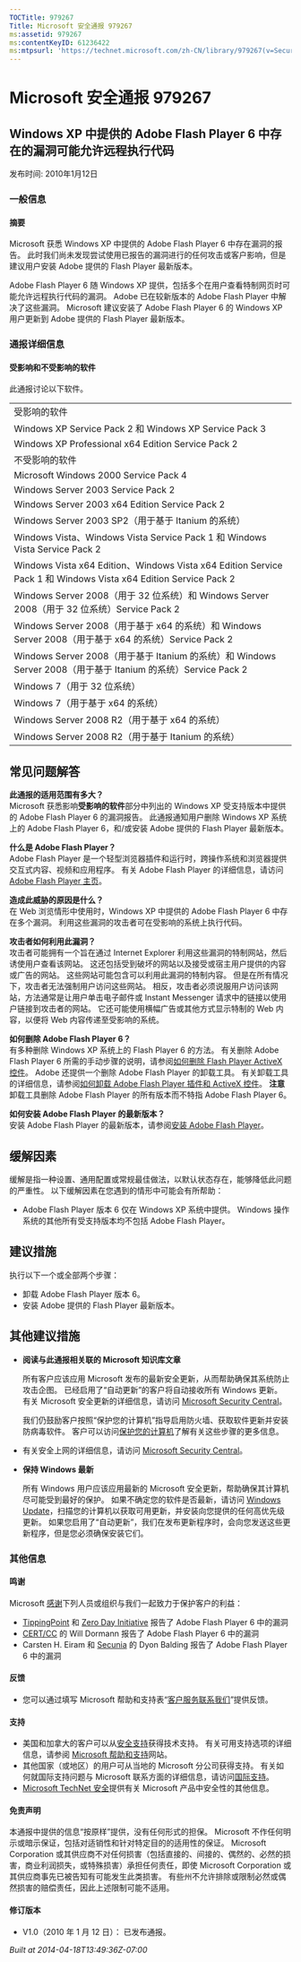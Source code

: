 ```yaml
---
TOCTitle: 979267
Title: Microsoft 安全通报 979267
ms:assetid: 979267
ms:contentKeyID: 61236422
ms:mtpsurl: 'https://technet.microsoft.com/zh-CN/library/979267(v=Security.10)'
---
```




Microsoft 安全通报 979267
=========================

Windows XP 中提供的 Adobe Flash Player 6 中存在的漏洞可能允许远程执行代码
-------------------------------------------------------------------------

发布时间: 2010年1月12日

### 一般信息

#### 摘要

Microsoft 获悉 Windows XP 中提供的 Adobe Flash Player 6 中存在漏洞的报告。 此时我们尚未发现尝试使用已报告的漏洞进行的任何攻击或客户影响，但是建议用户安装 Adobe 提供的 Flash Player 最新版本。

Adobe Flash Player 6 随 Windows XP 提供，包括多个在用户查看特制网页时可能允许远程执行代码的漏洞。 Adobe 已在较新版本的 Adobe Flash Player 中解决了这些漏洞。 Microsoft 建议安装了 Adobe Flash Player 6 的 Windows XP 用户更新到 Adobe 提供的 Flash Player 最新版本。

### 通报详细信息

#### 受影响和不受影响的软件

此通报讨论以下软件。

|                                                                                                                 |
|-----------------------------------------------------------------------------------------------------------------|
| 受影响的软件                                                                                                    |
| Windows XP Service Pack 2 和 Windows XP Service Pack 3                                                          |
| Windows XP Professional x64 Edition Service Pack 2                                                              |
| 不受影响的软件                                                                                                  |
| Microsoft Windows 2000 Service Pack 4                                                                           |
| Windows Server 2003 Service Pack 2                                                                              |
| Windows Server 2003 x64 Edition Service Pack 2                                                                  |
| Windows Server 2003 SP2（用于基于 Itanium 的系统）                                                              |
| Windows Vista、Windows Vista Service Pack 1 和 Windows Vista Service Pack 2                                     |
| Windows Vista x64 Edition、Windows Vista x64 Edition Service Pack 1 和 Windows Vista x64 Edition Service Pack 2 |
| Windows Server 2008（用于 32 位系统）和 Windows Server 2008（用于 32 位系统）Service Pack 2                     |
| Windows Server 2008（用于基于 x64 的系统）和 Windows Server 2008（用于基于 x64 的系统）Service Pack 2           |
| Windows Server 2008（用于基于 Itanium 的系统）和 Windows Server 2008（用于基于 Itanium 的系统）Service Pack 2   |
| Windows 7（用于 32 位系统）                                                                                     |
| Windows 7（用于基于 x64 的系统）                                                                                |
| Windows Server 2008 R2（用于基于 x64 的系统）                                                                   |
| Windows Server 2008 R2（用于基于 Itanium 的系统）                                                               |

常见问题解答
------------


**此通报的适用范围有多大？**  
Microsoft 获悉影响**受影响的软件**部分中列出的 Windows XP 受支持版本中提供的 Adobe Flash Player 6 的漏洞报告。 此通报通知用户删除 Windows XP 系统上的 Adobe Flash Player 6，和/或安装 Adobe 提供的 Flash Player 最新版本。

**什么是 Adobe Flash Player？**  
Adobe Flash Player 是一个轻型浏览器插件和运行时，跨操作系统和浏览器提供交互式内容、视频和应用程序。 有关 Adobe Flash Player 的详细信息，请访问[Adobe Flash Player 主页](https://www.adobe.com/products/flashplayer/)。

**造成此威胁的原因是什么？**  
在 Web 浏览情形中使用时，Windows XP 中提供的 Adobe Flash Player 6 中存在多个漏洞。 利用这些漏洞的攻击者可在受影响的系统上执行代码。

**攻击者如何利用此漏洞？**  
攻击者可能拥有一个旨在通过 Internet Explorer 利用这些漏洞的特制网站，然后诱使用户查看该网站。 这还包括受到破坏的网站以及接受或宿主用户提供的内容或广告的网站。 这些网站可能包含可以利用此漏洞的特制内容。 但是在所有情况下，攻击者无法强制用户访问这些网站。 相反，攻击者必须说服用户访问该网站，方法通常是让用户单击电子邮件或 Instant Messenger 请求中的链接以使用户链接到攻击者的网站。 它还可能使用横幅广告或其他方式显示特制的 Web 内容，以便将 Web 内容传递至受影响的系统。

**如何删除 Adobe Flash Player 6？**    
有多种删除 Windows XP 系统上的 Flash Player 6 的方法。 有关删除 Adobe Flash Player 6 所需的手动步骤的说明，请参阅[如何删除 Flash Player ActiveX 控件](https://kb2.adobe.com/cps/127/tn_12727.html)。 Adobe 还提供一个删除 Adobe Flash Player 的卸载工具。 有关卸载工具的详细信息，请参阅[如何卸载 Adobe Flash Player 插件和 ActiveX 控件](https://kb2.adobe.com/cps/141/tn_14157.html)。
**注意** 卸载工具删除 Adobe Flash Player 的所有版本而不特指 Adobe Flash Player 6。

**如何安装 Adobe Flash Player 的最新版本？**    
安装 Adobe Flash Player 的最新版本，请参阅[安装 Adobe Flash Player](https://get.adobe.com/flashplayer/)。

缓解因素
--------


缓解是指一种设置、通用配置或常规最佳做法，以默认状态存在，能够降低此问题的严重性。 以下缓解因素在您遇到的情形中可能会有所帮助：

-   Adobe Flash Player 版本 6 仅在 Windows XP 系统中提供。 Windows 操作系统的其他所有受支持版本均不包括 Adobe Flash Player。

建议措施
--------


执行以下一个或全部两个步骤：

-   卸载 Adobe Flash Player 版本 6。
-   安装 Adobe 提供的 Flash Player 最新版本。

其他建议措施
------------


-   **阅读与此通报相关联的 Microsoft 知识库文章**

    所有客户应该应用 Microsoft 发布的最新安全更新，从而帮助确保其系统防止攻击企图。 已经启用了“自动更新”的客户将自动接收所有 Windows 更新。 有关 Microsoft 安全更新的详细信息，请访问 [Microsoft Security Central](https://www.microsoft.com/security/default.mspx)。

    我们仍鼓励客户按照“保护您的计算机”指导启用防火墙、获取软件更新并安装防病毒软件。 客户可以访问[保护您的计算机](https://www.microsoft.com/protect/computer/default.mspx)了解有关这些步骤的更多信息。

-   有关安全上网的详细信息，请访问 [Microsoft Security Central](https://www.microsoft.com/security/default.mspx)。
-   **保持 Windows 最新**

    所有 Windows 用户应该应用最新的 Microsoft 安全更新，帮助确保其计算机尽可能受到最好的保护。 如果不确定您的软件是否最新，请访问 [Windows Update](https://windowsupdate.microsoft.com/)，扫描您的计算机以获取可用更新，并安装向您提供的任何高优先级更新。 如果您启用了“自动更新”，我们在发布更新程序时，会向您发送这些更新程序，但是您必须确保安装它们。

### 其他信息

#### 鸣谢

Microsoft [感谢](https://go.microsoft.com/fwlink/?linkid=21127)下列人员或组织与我们一起致力于保护客户的利益：

-   [TippingPoint](https://www.tippingpoint.com/) 和 [Zero Day Initiative](https://www.zerodayinitiative.com/) 报告了 Adobe Flash Player 6 中的漏洞
-   [CERT/CC](https://www.cert.org/certcc.html) 的 Will Dormann 报告了 Adobe Flash Player 6 中的漏洞
-   Carsten H. Eiram 和 [Secunia](https://secunia.com/) 的 Dyon Balding 报告了 Adobe Flash Player 6 中的漏洞

#### 反馈

-   您可以通过填写 Microsoft 帮助和支持表“[客户服务联系我们](https://support.microsoft.com/common/survey.aspx?scid=sw;en;1257&amp;showpage=1&amp;ws=technet&amp;sd=tech)”提供反馈。

#### 支持

-   美国和加拿大的客户可以从[安全支持](https://go.microsoft.com/fwlink/?linkid=21131)获得技术支持。 有关可用支持选项的详细信息，请参阅 [Microsoft 帮助和支持](https://support.microsoft.com/default.aspx?ln=zh-cn)网站。
-   其他国家（或地区）的用户可从当地的 Microsoft 分公司获得支持。 有关如何就国际支持问题与 Microsoft 联系方面的详细信息，请访问[国际支持](https://go.microsoft.com/fwlink/?linkid=21155)。
-   [Microsoft TechNet 安全](https://go.microsoft.com/fwlink/?linkid=21132)提供有关 Microsoft 产品中安全性的其他信息。

#### 免责声明

本通报中提供的信息“按原样”提供，没有任何形式的担保。 Microsoft 不作任何明示或暗示保证，包括对适销性和针对特定目的的适用性的保证。 Microsoft Corporation 或其供应商不对任何损害（包括直接的、间接的、偶然的、必然的损害，商业利润损失，或特殊损害）承担任何责任，即使 Microsoft Corporation 或其供应商事先已被告知有可能发生此类损害。 有些州不允许排除或限制必然或偶然损害的赔偿责任，因此上述限制可能不适用。

#### 修订版本

-   V1.0（2010 年 1 月 12 日）： 已发布通报。

*Built at 2014-04-18T13:49:36Z-07:00*
